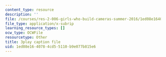```yaml
---
content_type: resource
description: ''
file: /courses/res-2-006-girls-who-build-cameras-summer-2016/1ed08e1640784cd55110b9e077b815e6_bnYD88uNtwY.srt
file_type: application/x-subrip
learning_resource_types: []
ocw_type: OCWFile
resourcetype: Other
title: 3play caption file
uid: 1ed08e16-4078-4cd5-5110-b9e077b815e6
---
```

